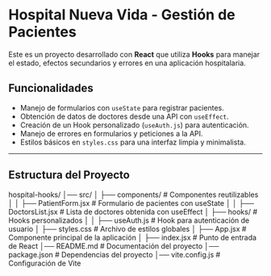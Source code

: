 # Hospital Nueva Vida - Gestión de Pacientes

Este es un proyecto desarrollado con **React** que utiliza **Hooks** para manejar el estado, efectos secundarios y errores en una aplicación hospitalaria.

## Funcionalidades

- Manejo de formularios con `useState` para registrar pacientes.
- Obtención de datos de doctores desde una API con `useEffect`.
- Creación de un Hook personalizado (`useAuth.js`) para autenticación.
- Manejo de errores en formularios y peticiones a la API.
- Estilos básicos en `styles.css` para una interfaz limpia y minimalista.

---

## **Estructura del Proyecto**

hospital-hooks/ │── src/ │ ├── components/ # Componentes reutilizables │ │ ├── PatientForm.jsx # Formulario de pacientes con useState │ │ ├── DoctorsList.jsx # Lista de doctores obtenida con useEffect │ ├── hooks/ # Hooks personalizados │ │ ├── useAuth.js # Hook para autenticación de usuario │ ├── styles.css # Archivo de estilos globales │ ├── App.jsx # Componente principal de la aplicación │ ├── index.jsx # Punto de entrada de React │── README.md # Documentación del proyecto │── package.json # Dependencias del proyecto │── vite.config.js # Configuración de Vite
